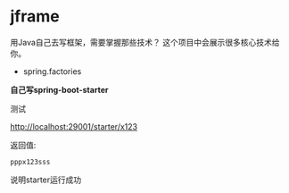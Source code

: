 # jframe

用Java自己去写框架，需要掌握那些技术？
这个项目中会展示很多核心技术给你。

- spring.factories

**自己写spring-boot-starter**

测试

[http://localhost:29001/starter/x123](http://localhost:29001/starter/x123)

返回值:

```text
pppx123sss
```
说明starter运行成功
